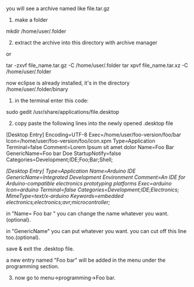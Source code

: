 you will see a archive named like file.tar.gz

1. make a folder

mkdir /home/user/.folder

2. extract the archive into this directory with archive manager

or

tar -zxvf file_name.tar.gz -C /home/user/.folder
tar xpvf file_name.tar.xz -C /home/user/.folder

now eclipse is already installed, it's in the directory /home/user/.folder/binary


1. in the terminal enter this code:

sudo gedit /usr/share/applications/file.desktop

2. copy paste the following lines into the newly opened .desktop file

[Desktop Entry]
Encoding=UTF-8
Exec=/home/user/foo-version/foo/bar
Icon=/home/user/foo-version/foo/icon.xpm
Type=Application
Terminal=false
Comment=Lorem Ipsum sit amet dolor
Name=Foo Bar
GenericName=Foo bar Doe
StartupNotify=false
Categories=Development;IDE;Foo;Bar;Shell;

*[Desktop Entry]
Type=Application
Name=Arduino IDE
GenericName=Integrated Development Environment
Comment=An IDE for Arduino-compatible electronics prototyping platforms
Exec=arduino
Icon=arduino
Terminal=false
Categories=Development;IDE;Electronics;
MimeType=text/x-arduino
Keywords=embedded electronics;electronics;avr;microcontroller;*


in "Name= Foo bar " you can change the name whatever you want.(optional).

in "GenericName" you can put whatever you want. you can cut off this line too.(optional).

save & exit the .desktop file.

a new entry named "Foo bar" will be added in the menu under the programming section.

3. now go to menu->programming->Foo bar.
